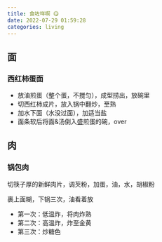 ```yaml
---
title: 食咗咩啊 😋
date: 2022-07-29 01:59:28
categories: living
---
```


## 面

### 西红柿蛋面

- 放油煎蛋（整个蛋，不搅匀），成型捞出，放碗里
- 切西红柿成片，放入锅中翻炒，至熟
- 加水下面（水没过面），加适当盐
- 面条软后将面&汤倒入盛煎蛋的碗，over

## 肉

### 锅包肉

切筷子厚的新鲜肉片，调芡粉，加蛋，油，水，胡椒粉

裹上面糊，下锅三次，油看着放

- 第一次：低温炸，将肉炸熟
- 第二次：高温炸，炸至金黄
- 第三次：炒糖色
